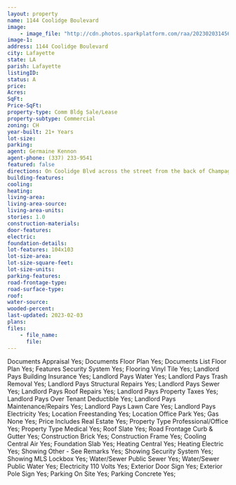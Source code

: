 ```yaml
---
layout: property
name: 1144 Coolidge Boulevard
image:
    - image_file: "http://cdn.photos.sparkplatform.com/raa/20230203145620187422000000.jpg"
image-1:
address: 1144 Coolidge Boulevard
city: Lafayette
state: LA
parish: Lafayette
listingID: 
status: A
price: 
Acres: 
SqFt: 
Price-SqFt: 
property-type: Comm Bldg Sale/Lease
property-subtype: Commercial
zoning: CH
year-built: 21+ Years
lot-size: 
parking: 
agent: Germaine Kennon
agent-phone: (337) 233-9541
featured: false
directions: On Coolidge Blvd across the street from the back of Champagnes Grocery Store
building-features: 
cooling: 
heating: 
living-area: 
living-area-source: 
living-area-units: 
stories: 1.0
construction-materials: 
door-features: 
electric: 
foundation-details: 
lot-features: 104x103
lot-size-area: 
lot-size-square-feet: 
lot-size-units: 
parking-features: 
road-frontage-type: 
road-surface-type: 
roof: 
water-source: 
wooded-percent: 
last-updated: 2023-02-03
plans: 
files:
    - file_name:
      file:
---
```

Documents	Appraisal	Yes;
Documents	Floor Plan	Yes;
Documents List	Floor Plan	Yes;
Features	Security System	Yes;
Flooring	Vinyl Tile	Yes;
Landlord Pays	Building Insurance	Yes;
Landlord Pays	Water	Yes;
Landlord Pays	Trash Removal	Yes;
Landlord Pays	Structural Repairs	Yes;
Landlord Pays	Sewer	Yes;
Landlord Pays	Roof Repairs	Yes;
Landlord Pays	Property Taxes	Yes;
Landlord Pays	Over Tenant Deductible	Yes;
Landlord Pays	Maintenance/Repairs	Yes;
Landlord Pays	Lawn Care	Yes;
Landlord Pays	Electricity	Yes;
Location	Freestanding	Yes;
Location	Office Park	Yes;
Gas	None	Yes;
Price Includes	Real Estate	Yes;
Property Type	Professional/Office	Yes;
Property Type	Medical	Yes;
Roof	Slate	Yes;
Road Frontage	Curb & Gutter	Yes;
Construction	Brick	Yes;
Construction	Frame	Yes;
Cooling	Central Air	Yes;
Foundation	Slab	Yes;
Heating	Central	Yes;
Heating	Electric	Yes;
Showing	Other - See Remarks	Yes;
Showing	Security System	Yes;
Showing	MLS Lockbox	Yes;
Water/Sewer	Public Sewer	Yes;
Water/Sewer	Public Water	Yes;
Electricity	110 Volts	Yes;
Exterior	Door Sign	Yes;
Exterior	Pole Sign	Yes;
Parking	On Site	Yes;
Parking	Concrete	Yes;

